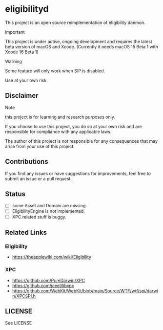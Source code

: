 # eligibilityd

This project is an open source reimplementation of eligibility daemon.

> [!IMPORTANT]
> This project is under active, ongoing development and requires the latest beta
> version of macOS and Xcode. (Currently it needs macOS 15 Beta 1 with Xcode 16 Beta 1)

> [!WARNING]
> Some feature will only work when SIP is disabled.
>
> Use at your own risk.

## Disclaimer

> [!NOTE]
> this project is for learning and research purposes only.
> 
> If you choose to use this project, you do so at your own risk and are responsible for compliance with any applicable laws.
>
> The author of this project is not responsible for any consequences that may arise from your use of this project.

## Contributions

If you find any issues or have suggestions for improvements, feel free to submit an issue or a pull request.

## Status

- [ ] some Asset and Domain are missing.
- [ ] EligibilityEngine is not implemented.
- [ ] XPC related stuff is buggy.

## Related Links

### Eligibility

- https://theapplewiki.com/wiki/Eligibility

### XPC

- https://github.com/PureDarwin/XPC
- https://github.com/jceel/libxpc
- https://github.com/WebKit/WebKit/blob/main/Source/WTF/wtf/spi/darwin/XPCSPI.h

## LICENSE

See LICENSE
